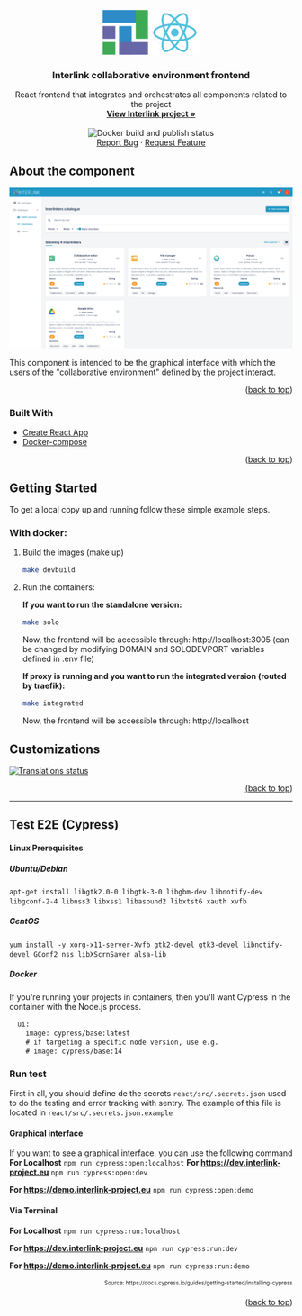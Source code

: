 <div id="top"></div>

<!-- PROJECT LOGO -->
<br />
<div align="center">
  <a href="https://github.com/interlink-project/frontend">
    <img src="images/logo.png" alt="Logo" width="172" height="80">
  </a>

  <h3 align="center">Interlink collaborative environment frontend</h3>

  <p align="center">
    React frontend that integrates and orchestrates all components related to the project
    <br />
    <a href="https://interlink-project.eu/"><strong>View Interlink project »</strong></a>
    <br />
    <br />
    <img src="https://github.com/interlink-project/frontend/actions/workflows/build-and-publish-docker.yml/badge.svg" alt="Docker build and publish status"></img>
    <br />
    <a href="https://github.com/interlink-project/frontend/issues">Report Bug</a>
    ·
    <a href="https://github.com/interlink-project/frontend/issues">Request Feature</a>
  </p>
</div>

<!-- ABOUT THE COMPONENT -->

## About the component

![Screen Shot](images/screenshot.png)

This component is intended to be the graphical interface with which the users of the "collaborative environment" defined by the project interact.

<p align="right">(<a href="#top">back to top</a>)</p>

### Built With

- [Create React App](https://create-react-app.dev/)
- [Docker-compose](https://docs.docker.com/compose/)

<p align="right">(<a href="#top">back to top</a>)</p>

<!-- GETTING STARTED -->

## Getting Started

To get a local copy up and running follow these simple example steps.

### With docker:

1. Build the images (make up)
   ```sh
   make devbuild
   ```
2. Run the containers:

   **If you want to run the standalone version:**

   ```sh
   make solo
   ```

   Now, the frontend will be accessible through: http://localhost:3005 (can be changed by modifying DOMAIN and SOLODEVPORT variables defined in .env file)

   **If proxy is running and you want to run the integrated version (routed by traefik):**

   ```sh
   make integrated
   ```

   Now, the frontend will be accessible through: http://localhost

<!-- GETTING STARTED -->

## Customizations

<a href="http://demo.interlink-project.eu/weblate/engage/interlink/">
<img src="http://demo.interlink-project.eu/weblate/widgets/interlink/-/frontend/multi-auto.svg" alt="Translations status" />

<p align="right">(<a href="#top">back to top</a>)</p>

---

## Test E2E (Cypress)

#### Linux Prerequisites

##### Ubuntu/Debian

`apt-get install libgtk2.0-0 libgtk-3-0 libgbm-dev libnotify-dev libgconf-2-4 libnss3 libxss1 libasound2 libxtst6 xauth xvfb`

##### CentOS

`yum install -y xorg-x11-server-Xvfb gtk2-devel gtk3-devel libnotify-devel GConf2 nss libXScrnSaver alsa-lib`

##### Docker

If you're running your projects in containers, then you'll want Cypress in the container with the Node.js process.

```
  ui:
    image: cypress/base:latest
    # if targeting a specific node version, use e.g.
    # image: cypress/base:14
```

### Run test

First in all, you should define de the secrets `react/src/.secrets.json` used to do the testing and error tracking with sentry. The example of this file is located in `react/src/.secrets.json.example`

#### Graphical interface

If you want to see a graphical interface, you can use the following command
**For Localhost**
`npm run cypress:open:localhost`
**For https://dev.interlink-project.eu**
`npm run cypress:open:dev`

**For https://demo.interlink-project.eu**
`npm run cypress:open:demo`

#### Via Terminal

**For Localhost**
`npm run cypress:run:localhost`

**For https://dev.interlink-project.eu**
`npm run cypress:run:dev`

**For https://demo.interlink-project.eu**
`npm run cypress:run:demo`

<p align="right"><sub><sup>Source: https://docs.cypress.io/guides/getting-started/installing-cypress</sup></sub></p>

<p align="right">(<a href="#top">back to top</a>)</p>
